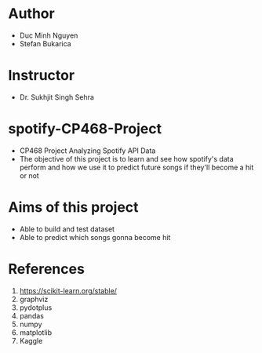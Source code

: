 # Author
- Duc Minh Nguyen
- Stefan Bukarica 

# Instructor 
- Dr. Sukhjit Singh Sehra

# spotify-CP468-Project
- CP468 Project Analyzing Spotify API Data
- The objective of this project is to learn and see how spotify's data perform and how we use it to predict future songs if they'll become a hit or not


# Aims of this project
- Able to build and test dataset
- Able to predict which songs gonna become hit

# References 
1. https://scikit-learn.org/stable/
2. graphviz
3. pydotplus
4. pandas
5. numpy
6. matplotlib
7. Kaggle

